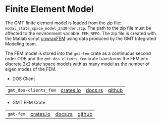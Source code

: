 # Finite Element Model

The GMT finite element model is loaded from the zip file: `modal_state_space_model_2ndOrder.zip`.
The path to the zip file must be affected to the environment variable: `FEM_REPO`.
The zip file is created with the Matlab script [unwrapFEM](https://github.com/rconan/fem/blob/main/tools/unwrapFEM.m) using data produced by the GMT Integrated Modeling team.

The FEM model is stored into the `gmt-fem` crate as a continuous second order ODE and the `gmt_dos-clients_fem` crate transforms the FEM into discrete 2x2 state space models with as many model as the number of eigen modes of the FEM.

 * DOS Client

|||||
|-|-|-|-|
|`gmt_dos-clients_fem`| [crates.io](https://crates.io/crates/gmt_dos-clients_fem) | [docs.rs](https://docs.rs/gmt_dos-clients_fem) | [github](https://github.com/rconan/dos-actors/tree/main/clients/fem) |
 
 * GMT FEM Crate


|||||
|-|-|-|-|
|`gmt-fem`| [crates.io](https://crates.io/crates/gmt-fem) | [docs.rs](https://docs.rs/gmt-fem) | [github](https://github.com/rconan/fem) |